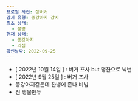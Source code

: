 ```yaml
---
프로필 사진: 징버거
감시 유형: 똥강아지 감시
최초 상태:
  - 불명
현재 상태:
  - 똥강아지
  - 의심
확인날짜: 2022-09-25
---
```

- [ 2022년 10월 14일 ] : 버거 프사 but 댕챤으로 닉변
- [ 2022년 9월 25일 ] : 버거 프사
- 똥강아지같은데 챤뱅에 존나 비빔
- 전 맹물만두